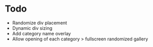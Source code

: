 # Todo
- Randomize div placement
- Dynamic div sizing
- Add category name overlay
- Allow opening of each category > fullscreen randomized gallery
